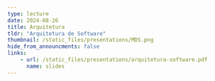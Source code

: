 ```yaml
---
type: lecture
date: 2024-08-26
title: Arquitetura
tldr: "Arquitetura de Software"
thumbnail: /static_files/presentations/MDS.png
hide_from_announcments: false
links: 
    - url: /static_files/presentations/arquitetura-software.pdf
      name: slides
---
```


